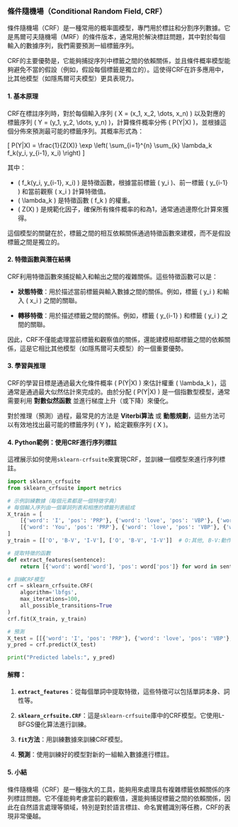 ### 條件隨機場（Conditional Random Field, CRF）

條件隨機場（CRF）是一種常用的概率圖模型，專門用於標註和分割序列數據。它是馬爾可夫隨機場（MRF）的條件版本，通常用於解決標註問題，其中對於每個輸入的數據序列，我們需要預測一組標籤序列。

CRF的主要優勢是，它能夠捕捉序列中標籤之間的依賴關係，並且條件概率模型能夠避免不當的假設（例如，假設每個標籤是獨立的）。這使得CRF在許多應用中，比其他模型（如隱馬爾可夫模型）更具表現力。

#### 1. 基本原理

CRF在標註序列時，對於每個輸入序列 \( X = (x_1, x_2, \dots, x_n) \) 以及對應的標籤序列 \( Y = (y_1, y_2, \dots, y_n) \)，計算條件概率分佈 \( P(Y|X) \)，並根據這個分佈來預測最可能的標籤序列。其概率形式為：

\[
P(Y|X) = \frac{1}{Z(X)} \exp \left( \sum_{i=1}^{n} \sum_{k} \lambda_k f_k(y_i, y_{i-1}, x_i) \right)
\]

其中：
- \( f_k(y_i, y_{i-1}, x_i) \) 是特徵函數，根據當前標籤 \( y_i \)、前一標籤 \( y_{i-1} \) 和當前觀察 \( x_i \) 計算特徵值。
- \( \lambda_k \) 是特徵函數 \( f_k \) 的權重。
- \( Z(X) \) 是規範化因子，確保所有條件概率的和為1，通常通過邊際化計算來獲得。

這個模型的關鍵在於，標籤之間的相互依賴關係通過特徵函數來建模，而不是假設標籤之間是獨立的。

#### 2. 特徵函數與潛在結構

CRF利用特徵函數來捕捉輸入和輸出之間的複雜關係。這些特徵函數可以是：

- **狀態特徵**：用於描述當前標籤與輸入數據之間的關係。例如，標籤 \( y_i \) 和輸入 \( x_i \) 之間的關聯。
  
- **轉移特徵**：用於描述標籤之間的關係。例如，標籤 \( y_{i-1} \) 和標籤 \( y_i \) 之間的關聯。

因此，CRF不僅能處理當前標籤和觀察值的關係，還能建模相鄰標籤之間的依賴關係，這是它相比其他模型（如隱馬爾可夫模型）的一個重要優勢。

#### 3. 學習與推理

CRF的學習目標是通過最大化條件概率 \( P(Y|X) \) 來估計權重 \( \lambda_k \)，這通常是通過最大似然估計來完成的。由於分配 \( P(Y|X) \) 是一個指數型模型，通常需要利用 **對數似然函數** 並進行梯度上升（或下降）來優化。

對於推理（預測）過程，最常見的方法是 **Viterbi算法** 或 **動態規劃**，這些方法可以有效地找出最可能的標籤序列 \( Y \)，給定觀察序列 \( X \)。

#### 4. Python範例：使用CRF進行序列標註

這裡展示如何使用`sklearn-crfsuite`來實現CRF，並訓練一個模型來進行序列標註。

```python
import sklearn_crfsuite
from sklearn_crfsuite import metrics

# 示例訓練數據（每個元素都是一個特徵字典）
# 每個輸入序列由一個單詞列表和相應的標籤列表組成
X_train = [
    [{'word': 'I', 'pos': 'PRP'}, {'word': 'love', 'pos': 'VBP'}, {'word': 'coding', 'pos': 'VBG'}],
    [{'word': 'You', 'pos': 'PRP'}, {'word': 'love', 'pos': 'VBP'}, {'word': 'Python', 'pos': 'NNP'}]
]
y_train = [['O', 'B-V', 'I-V'], ['O', 'B-V', 'I-V']]  # O:其他, B-V:動作起始, I-V:動作中

# 提取特徵的函數
def extract_features(sentence):
    return [{'word': word['word'], 'pos': word['pos']} for word in sentence]

# 訓練CRF模型
crf = sklearn_crfsuite.CRF(
    algorithm='lbfgs', 
    max_iterations=100, 
    all_possible_transitions=True
)
crf.fit(X_train, y_train)

# 預測
X_test = [[{'word': 'I', 'pos': 'PRP'}, {'word': 'love', 'pos': 'VBP'}, {'word': 'Python', 'pos': 'NNP'}]]
y_pred = crf.predict(X_test)

print("Predicted labels:", y_pred)
```

#### 解釋：

1. **`extract_features`**：從每個單詞中提取特徵，這些特徵可以包括單詞本身、詞性等。
   
2. **`sklearn_crfsuite.CRF`**：這是`sklearn-crfsuite`庫中的CRF模型。它使用L-BFGS優化算法進行訓練。
   
3. **`fit`方法**：用訓練數據來訓練CRF模型。
   
4. **預測**：使用訓練好的模型對新的一組輸入數據進行標註。

#### 5. 小結

條件隨機場（CRF）是一種強大的工具，能夠用來處理具有複雜標籤依賴關係的序列標註問題。它不僅能夠考慮當前的觀察值，還能夠捕捉標籤之間的依賴關係，因此在自然語言處理等領域，特別是對於語言標註、命名實體識別等任務，CRF的表現非常優越。